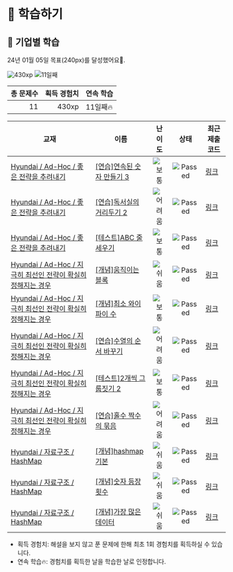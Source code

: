 # 📖 학습하기

## 🚀 기업별 학습
24년 01월 05일 목표(240px)를 달성했어요🥳.

![430xp](https://img.shields.io/badge/EXP-430xp-%235cb85c.svg?for-the-badge)
![11일째](https://img.shields.io/badge/연속학습-11일째-%23E34F26.svg?for-the-badge)

|총 문제수|획득 경험치|연속 학습|
|---:|---:|---|
11|430xp|11일째🔥|

|교재|이름|난이도|상태|최근 제출 코드|
|---|---|:---:|:---:|---|
|[Hyundai / Ad-Hoc / 좋은 전략을 추려내기](https://www.codetree.ai/missions?missionId=17)|[[연습]연속된 숫자 만들기 3](https://www.codetree.ai/missions/17/problems/create-consecutive-numbers-3)|![보통][medium]|![Passed][passed]|[링크](https://github.com/j9972/codetree-TILs/blob/main/240105/%EC%97%B0%EC%86%8D%EB%90%9C%20%EC%88%AB%EC%9E%90%20%EB%A7%8C%EB%93%A4%EA%B8%B0%203/create-consecutive-numbers-3.py)|
|[Hyundai / Ad-Hoc / 좋은 전략을 추려내기](https://www.codetree.ai/missions?missionId=17)|[[연습]독서실의 거리두기 2](https://www.codetree.ai/missions/17/problems/study-cafe-keeping-distance-2)|![어려움][hard]|![Passed][passed]|[링크](https://github.com/j9972/codetree-TILs/blob/main/240105/%EB%8F%85%EC%84%9C%EC%8B%A4%EC%9D%98%20%EA%B1%B0%EB%A6%AC%EB%91%90%EA%B8%B0%202/study-cafe-keeping-distance-2.py)|
|[Hyundai / Ad-Hoc / 좋은 전략을 추려내기](https://www.codetree.ai/missions?missionId=17)|[[테스트]ABC 줄 세우기](https://www.codetree.ai/missions/17/problems/abc-line-up)|![보통][medium]|![Passed][passed]|[링크](https://github.com/j9972/codetree-TILs/blob/main/240105/ABC%20%EC%A4%84%20%EC%84%B8%EC%9A%B0%EA%B8%B0/abc-line-up.py)|
|[Hyundai / Ad-Hoc / 지극히 최선인 전략이 확실히 정해지는 경우](https://www.codetree.ai/missions?missionId=17)|[[개념]움직이는 블록](https://www.codetree.ai/missions/17/problems/moving-block)|![쉬움][easy]|![Passed][passed]|[링크](https://github.com/j9972/codetree-TILs/blob/main/240105/%EC%9B%80%EC%A7%81%EC%9D%B4%EB%8A%94%20%EB%B8%94%EB%A1%9D/moving-block.py)|
|[Hyundai / Ad-Hoc / 지극히 최선인 전략이 확실히 정해지는 경우](https://www.codetree.ai/missions?missionId=17)|[[개념]최소 와이파이 수](https://www.codetree.ai/missions/17/problems/minimum-number-of-wifi)|![보통][medium]|![Passed][passed]|[링크](https://github.com/j9972/codetree-TILs/blob/main/240105/%EC%B5%9C%EC%86%8C%20%EC%99%80%EC%9D%B4%ED%8C%8C%EC%9D%B4%20%EC%88%98/minimum-number-of-wifi.py)|
|[Hyundai / Ad-Hoc / 지극히 최선인 전략이 확실히 정해지는 경우](https://www.codetree.ai/missions?missionId=17)|[[연습]수열의 순서 바꾸기](https://www.codetree.ai/missions/17/problems/reorder-sequence)|![어려움][hard]|![Passed][passed]|[링크](https://github.com/j9972/codetree-TILs/blob/main/240105/%EC%88%98%EC%97%B4%EC%9D%98%20%EC%88%9C%EC%84%9C%20%EB%B0%94%EA%BE%B8%EA%B8%B0/reorder-sequence.py)|
|[Hyundai / Ad-Hoc / 지극히 최선인 전략이 확실히 정해지는 경우](https://www.codetree.ai/missions?missionId=17)|[[테스트]2개씩 그룹짓기 2](https://www.codetree.ai/missions/17/problems/group-of-pairs-2)|![보통][medium]|![Passed][passed]|[링크](https://github.com/j9972/codetree-TILs/blob/main/240105/2%EA%B0%9C%EC%94%A9%20%EA%B7%B8%EB%A3%B9%EC%A7%93%EA%B8%B0%202/group-of-pairs-2.py)|
|[Hyundai / Ad-Hoc / 지극히 최선인 전략이 확실히 정해지는 경우](https://www.codetree.ai/missions?missionId=17)|[[연습]홀수 짝수의 묶음](https://www.codetree.ai/missions/17/problems/odd-even-bundle)|![어려움][hard]|![Passed][passed]|[링크](https://github.com/j9972/codetree-TILs/blob/main/240105/%ED%99%80%EC%88%98%20%EC%A7%9D%EC%88%98%EC%9D%98%20%EB%AC%B6%EC%9D%8C/odd-even-bundle.py)|
|[Hyundai / 자료구조 / HashMap](https://www.codetree.ai/missions?missionId=17)|[[개념]hashmap 기본](https://www.codetree.ai/missions/17/problems/hashmap-basic)|![쉬움][easy]|![Passed][passed]|[링크](https://github.com/j9972/codetree-TILs/blob/main/240105/hashmap%20%EA%B8%B0%EB%B3%B8/hashmap-basic.py)|
|[Hyundai / 자료구조 / HashMap](https://www.codetree.ai/missions?missionId=17)|[[개념]숫자 등장 횟수](https://www.codetree.ai/missions/17/problems/number-frequency)|![쉬움][easy]|![Passed][passed]|[링크](https://github.com/j9972/codetree-TILs/blob/main/240105/%EC%88%AB%EC%9E%90%20%EB%93%B1%EC%9E%A5%20%ED%9A%9F%EC%88%98/number-frequency.py)|
|[Hyundai / 자료구조 / HashMap](https://www.codetree.ai/missions?missionId=17)|[[개념]가장 많은 데이터](https://www.codetree.ai/missions/17/problems/most-data)|![쉬움][easy]|![Passed][passed]|[링크](https://github.com/j9972/codetree-TILs/blob/main/240105/%EA%B0%80%EC%9E%A5%20%EB%A7%8E%EC%9D%80%20%EB%8D%B0%EC%9D%B4%ED%84%B0/most-data.py)|


* 획득 경험치: 해설을 보지 않고 푼 문제에 한해 최초 1회 경험치를 획득하실 수 있습니다.
* 연속 학습:fire:: 경험치를 획득한 날을 학습한 날로 인정합니다.










[b5]: https://img.shields.io/badge/Bronze_5-%235D3E31.svg
[b4]: https://img.shields.io/badge/Bronze_4-%235D3E31.svg
[b3]: https://img.shields.io/badge/Bronze_3-%235D3E31.svg
[b2]: https://img.shields.io/badge/Bronze_2-%235D3E31.svg
[b1]: https://img.shields.io/badge/Bronze_1-%235D3E31.svg
[s5]: https://img.shields.io/badge/Silver_5-%23394960.svg
[s4]: https://img.shields.io/badge/Silver_4-%23394960.svg
[s3]: https://img.shields.io/badge/Silver_3-%23394960.svg
[s2]: https://img.shields.io/badge/Silver_2-%23394960.svg
[s1]: https://img.shields.io/badge/Silver_1-%23394960.svg
[g5]: https://img.shields.io/badge/Gold_5-%23FFC433.svg
[g4]: https://img.shields.io/badge/Gold_4-%23FFC433.svg
[g3]: https://img.shields.io/badge/Gold_3-%23FFC433.svg
[g2]: https://img.shields.io/badge/Gold_2-%23FFC433.svg
[g1]: https://img.shields.io/badge/Gold_1-%23FFC433.svg
[p5]: https://img.shields.io/badge/Platinum_5-%2376DDD8.svg
[p4]: https://img.shields.io/badge/Platinum_4-%2376DDD8.svg
[p3]: https://img.shields.io/badge/Platinum_3-%2376DDD8.svg
[p2]: https://img.shields.io/badge/Platinum_2-%2376DDD8.svg
[p1]: https://img.shields.io/badge/Platinum_1-%2376DDD8.svg
[passed]: https://img.shields.io/badge/Passed-%23009D27.svg
[failed]: https://img.shields.io/badge/Failed-%23D24D57.svg
[easy]: https://img.shields.io/badge/쉬움-%235cb85c.svg?for-the-badge
[medium]: https://img.shields.io/badge/보통-%23FFC433.svg?for-the-badge
[hard]: https://img.shields.io/badge/어려움-%23D24D57.svg?for-the-badge